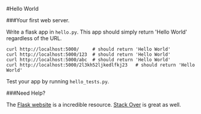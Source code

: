 
#Hello World

###Your first web server.

Write a flask app in `hello.py`. This app should simply return 'Hello World' regardless of the URL.


    curl http://localhost:5000/     # should return 'Hello World'
    curl http://localhost:5000/123  # should return 'Hello World'
    curl http://localhost:5000/abc  # should return 'Hello World'
    curl http://localhost:5000/2l3kh52ljkedlfkj23   # should return 'Hello World'

Test your app by running `hello_tests.py`.


###Need Help?

The [Flask website](http://flask.pocoo.org/) is a incredible resource.
[Stack Over](http://stackoverflow.com/) is great as well.

